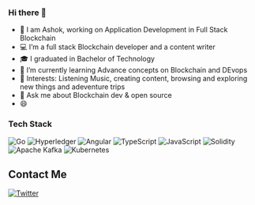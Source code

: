  ### Hi there 👋



- 👀 I am Ashok, working on Application Development in Full Stack Blockchain
- 💻 I’m a full stack Blockchain developer and a content writer  
- 🎓 I graduated in Bachelor of Technology
- 🌱 I’m currently learning Advance concepts on Blockchain and DEvops
- 💞️ Interests: Listening Music, creating content, browsing and exploring new things and adeventure trips
- 💬 Ask me about Blockchain dev & open source
- 😄 

### Tech Stack

![Go](https://img.shields.io/badge/go-%2300ADD8.svg?style=for-the-badge&logo=go&logoColor=white)
![Hyperledger](https://img.shields.io/badge/hyperledger-2F3134?style=for-the-badge&logo=hyperledger&logoColor=white)
![Angular](https://img.shields.io/badge/angular-%23DD0031.svg?style=for-the-badge&logo=angular&logoColor=white)
![TypeScript](https://img.shields.io/badge/typescript-%23007ACC.svg?style=for-the-badge&logo=typescript&logoColor=white)
![JavaScript](https://img.shields.io/badge/javascript-%23323330.svg?style=for-the-badge&logo=javascript&logoColor=%23F7DF1E)
![Solidity](https://img.shields.io/badge/Solidity-%23363636.svg?style=for-the-badge&logo=solidity&logoColor=white)
![Apache Kafka](https://img.shields.io/badge/Apache%20Kafka-000?style=for-the-badge&logo=apachekafka)
![Kubernetes](https://img.shields.io/badge/kubernetes-%23326ce5.svg?style=for-the-badge&logo=kubernetes&logoColor=white)

## Contact Me
[![Twitter](https://img.shields.io/badge/Twitter-1DA1F2?style=for-the-badge&logo=twitter&logoColor=white)](https://twitter.com/Ashokvanga1)
 

